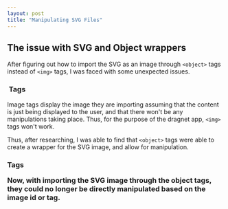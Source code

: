 ```yaml
---
layout: post
title: "Manipulating SVG Files"
---
```


## The issue with SVG and Object wrappers

After figuring out how to import the SVG as an image through ```<object>``` tags instead of ```<img>``` tags, I was faced with some unexpected issues.

### <img> Tags

Image tags display the image they are importing assuming that the content is just being displayed to the user, and that there won't be any manipulations taking place. Thus, for the purpose of the dragnet app, ```<img>``` tags won't work.

Thus, after researching, I was able to find that ```<object>``` tags were able to create a wrapper for the SVG image, and allow for manipulation.

### <object> Tags

Now, with importing the SVG image through the object tags, they could no longer be directly manipulated based on the image id or tag.

